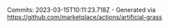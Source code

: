 Commits: 2023-03-15T10:11:23.718Z - Generated via https://github.com/marketplace/actions/artificial-grass
<br>
